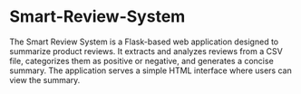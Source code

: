 # Smart-Review-System
The Smart Review System is a Flask-based web application designed to summarize product reviews. It extracts and analyzes reviews from a CSV file, categorizes them as positive or negative, and generates a concise summary. The application serves a simple HTML interface where users can view the summary.
